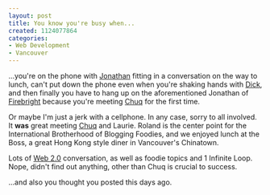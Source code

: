 ```yaml
--- 
layout: post
title: You know you're busy when...
created: 1124077864
categories: 
- Web Development
- Vancouver
---
```

<p>...you're on the phone with <a href="http://www.workhabit.com/">Jonathan</a> fitting in a conversation on the way to lunch, can't put down the phone even when you're shaking hands with <a href="http://blame.ca/dick/">Dick</a>, and then finally you have to hang up on the aforementioned Jonathan of <a href="http://www.firebright.com" title="Advanced hosting and provisioning of open source tools">Firebright</a> because you're meeting <a href="http://chuqui.typepad.com/">Chuq</a> for the first time.</p>

<p>Or maybe I'm just a jerk with a cellphone. In any case, sorry to all involved. It <strong>was</strong> great meeting <a href="http://chuqui.typepad.com">Chuq</a> and Laurie. Roland is the center point for the International Brotherhood of Blogging Foodies, and we enjoyed lunch at the Boss, a great Hong Kong style diner in Vancouver's Chinatown.</p>

<p>Lots of <a href="http://www.whatsweb20.com">Web 2.0</a> conversation, as well as foodie topics and 1 Infinite Loop. Nope, didn't find out anything, other than Chuq is crucial to success.</p>
<!--break-->
<p>...and also you thought you posted this days ago.</p>
